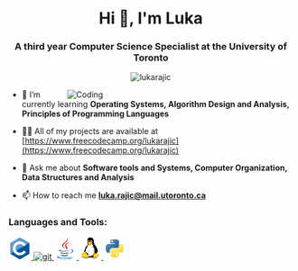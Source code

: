 
<h1 align="center">Hi 👋, I'm Luka</h1>
<h3 align="center">A third year Computer Science Specialist at the University of Toronto</h3>
<p align="center"> <img src="https://komarev.com/ghpvc/?username=lukarajic&label=Profile%20views&color=48b40e&style=flat" alt="lukarajic" /> </p>

<img align="right" alt="Coding" width="400" src="https://c.tenor.com/GfSX-u7VGM4AAAAC/coding.gif">

- 🌱 I’m currently learning **Operating Systems, Algorithm Design and Analysis, Principles of Programming Languages**

- 👨‍💻 All of my projects are available at [https://www.freecodecamp.org/lukarajic](https://www.freecodecamp.org/lukarajic)

- 💬 Ask me about **Software tools and Systems, Computer Organization, Data Structures and Analysis**

- 📫 How to reach me **luka.rajic@mail.utoronto.ca**

<p align="left">
</p>

<h3 align="left">Languages and Tools:</h3>
<p align="left"> <a href="https://www.cprogramming.com/" target="_blank" rel="noreferrer"> <img src="https://raw.githubusercontent.com/devicons/devicon/master/icons/c/c-original.svg" alt="c" width="40" height="40"/> </a> <a href="https://git-scm.com/" target="_blank" rel="noreferrer"> <img src="https://www.vectorlogo.zone/logos/git-scm/git-scm-icon.svg" alt="git" width="40" height="40"/> </a> <a href="https://www.java.com" target="_blank" rel="noreferrer"> <img src="https://raw.githubusercontent.com/devicons/devicon/master/icons/java/java-original.svg" alt="java" width="40" height="40"/> </a> <a href="https://www.linux.org/" target="_blank" rel="noreferrer"> <img src="https://raw.githubusercontent.com/devicons/devicon/master/icons/linux/linux-original.svg" alt="linux" width="40" height="40"/> </a> <a href="https://www.python.org" target="_blank" rel="noreferrer"> <img src="https://raw.githubusercontent.com/devicons/devicon/master/icons/python/python-original.svg" alt="python" width="40" height="40"/> </a> </p>

